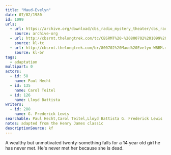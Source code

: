 ```yaml
---
title: "Maud-Evelyn"
date: 07/02/1980
id: 1099
urls: 
  - url: https://archive.org/download/cbs_radio_mystery_theater/cbs_radio_mystery_theater-1051-1100.zip/cbs_radio_mystery_theater-1051-1100%2Fcbsrmt_1099_maud_evelyn.mp3
    source: archive-org
  - url: http://cbsrmt.thelongtrek.com/tc/CBSRMT%20-%20800702%201099%20Maud-Evelyn_tc.mp3
    source: kl-tc
  - url: http://cbsrmt.thelongtrek.com/br/800702%20Maud%20Evelyn-WBBM.mp3
    source: kl-br
tags: 
  - adaptation
multipart: 0
actors:  
  - id: 58
    name: Paul Hecht  
  - id: 135
    name: Carol Teitel  
  - id: 126
    name: Lloyd Battista
writers:  
  - id: 288
    name: G. Frederick Lewis
searchable: Paul Hecht,Carol Teitel,Lloyd Battista G. Frederick Lewis
notes: adapted from the Henry James classic
descriptionSource: kf
---
```

A wealthy but unmotivated twenty-something falls for a 14 year old girl he has never met. He's never met her because she is dead.